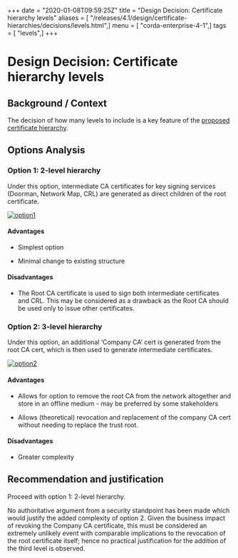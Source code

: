+++
date = "2020-01-08T09:59:25Z"
title = "Design Decision: Certificate hierarchy levels"
aliases = [ "/releases/4.1/design/certificate-hierarchies/decisions/levels.html",]
menu = [ "corda-enterprise-4-1",]
tags = [ "levels",]
+++


# Design Decision: Certificate hierarchy levels


## Background / Context

The decision of how many levels to include is a key feature of the [proposed certificate hierarchy](../design.md).


## Options Analysis


### Option 1: 2-level hierarchy

Under this option, intermediate CA certificates for key signing services (Doorman, Network Map, CRL) are generated as
                    direct children of the root certificate.

[![option1](design/certificate-hierarchies/decisions/../images/option1.png "option1")](../images/option1.png)
                
#### Advantages


* Simplest option


* Minimal change to existing structure



#### Disadvantages


* The Root CA certificate is used to sign both intermediate certificates and CRL. This may be considered as a drawback
                                as the Root CA should be used only to issue other certificates.



### Option 2: 3-level hierarchy

Under this option, an additional ‘Company CA’ cert is generated from the root CA cert, which is then used to generate
                    intermediate certificates.

[![option2](design/certificate-hierarchies/decisions/../images/option2.png "option2")](../images/option2.png)
                
#### Advantages


* Allows for option to remove the root CA from the network altogether and store in an offline medium - may be preferred by some stakeholders


* Allows (theoretical) revocation and replacement of the company CA cert without needing to replace the trust root.



#### Disadvantages


* Greater complexity



## Recommendation and justification

Proceed with option 1: 2-level hierarchy.

No authoritative argument from a security standpoint has been made which would justify the added complexity of option 2.
                Given the business impact of revoking the Company CA certificate, this must be considered an extremely unlikely event
                with comparable implications to the revocation of the root certificate itself; hence no practical justification for the
                addition of the third level is observed.


